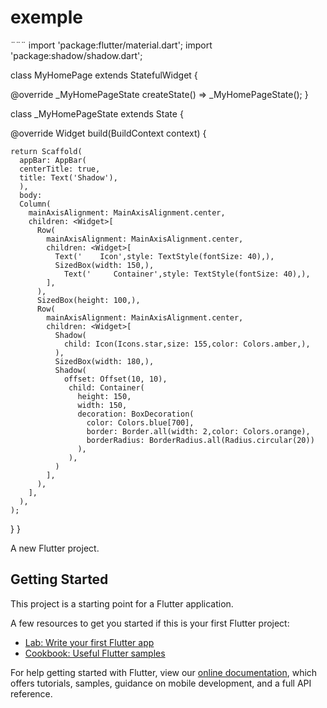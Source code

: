 # exemple 

¨¨¨
import 'package:flutter/material.dart';
import 'package:shadow/shadow.dart';

class MyHomePage extends StatefulWidget {

  @override
  _MyHomePageState createState() => _MyHomePageState();
}

class _MyHomePageState extends State<MyHomePage> {
 
  @override
  Widget build(BuildContext context) {

    return Scaffold(
      appBar: AppBar(
      centerTitle: true,
      title: Text('Shadow'),
      ),
      body: 
      Column(
        mainAxisAlignment: MainAxisAlignment.center,
        children: <Widget>[
          Row(
            mainAxisAlignment: MainAxisAlignment.center,
            children: <Widget>[
              Text('    Icon',style: TextStyle(fontSize: 40),),
              SizedBox(width: 150,),
                Text('     Container',style: TextStyle(fontSize: 40),),
            ],
          ),
          SizedBox(height: 100,),
          Row(
            mainAxisAlignment: MainAxisAlignment.center,
            children: <Widget>[
              Shadow(
                child: Icon(Icons.star,size: 155,color: Colors.amber,),
              ),
              SizedBox(width: 180,),
              Shadow(
                offset: Offset(10, 10),
                 child: Container(
                   height: 150,
                   width: 150,
                   decoration: BoxDecoration(
                     color: Colors.blue[700],
                     border: Border.all(width: 2,color: Colors.orange),
                     borderRadius: BorderRadius.all(Radius.circular(20))
                   ),
                 ), 
              )
            ],
          ),
        ],
      ),
    );
  }
}



  
A new Flutter project.

## Getting Started

This project is a starting point for a Flutter application.

A few resources to get you started if this is your first Flutter project:

- [Lab: Write your first Flutter app](https://flutter.dev/docs/get-started/codelab)
- [Cookbook: Useful Flutter samples](https://flutter.dev/docs/cookbook)

For help getting started with Flutter, view our
[online documentation](https://flutter.dev/docs), which offers tutorials,
samples, guidance on mobile development, and a full API reference.

